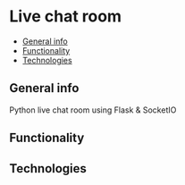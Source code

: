 # Live chat room

* [General info](#general-info)
* [Functionality](#functionality)
* [Technologies](#technologies)

## General info
Python live chat room using Flask & SocketIO

## Functionality


## Technologies
